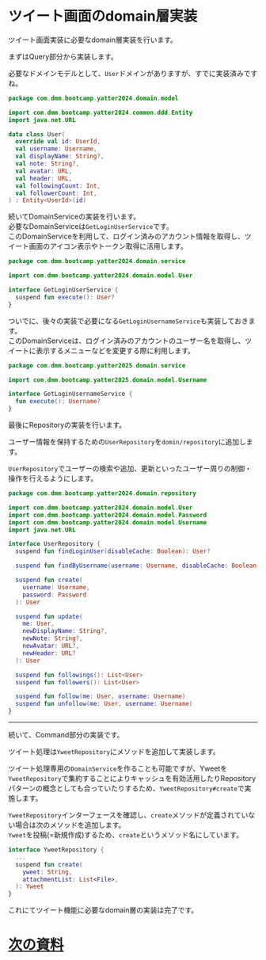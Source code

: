 # ツイート画面のdomain層実装

ツイート画面実装に必要なdomain層実装を行います。  

まずはQuery部分から実装します。  

必要なドメインモデルとして、`User`ドメインがありますが、すでに実装済みですね。

```Kotlin
package com.dmm.bootcamp.yatter2024.domain.model

import com.dmm.bootcamp.yatter2024.common.ddd.Entity
import java.net.URL

data class User(
  override val id: UserId,
  val username: Username,
  val displayName: String?,
  val note: String?,
  val avatar: URL,
  val header: URL,
  val followingCount: Int,
  val followerCount: Int,
) : Entity<UserId>(id)
```

続いてDomainServiceの実装を行います。  
必要なDomainServiceは`GetLoginUserService`です。  
このDomainServiceを利用して、ログイン済みのアカウント情報を取得し、ツイート画面のアイコン表示やトークン取得に活用します。  

```Kotlin
package com.dmm.bootcamp.yatter2024.domain.service

import com.dmm.bootcamp.yatter2024.domain.model.User

interface GetLoginUserService {
  suspend fun execute(): User?
}
```

ついでに、後々の実装で必要になる`GetLoginUsernameService`も実装しておきます。  
このDomainServiceは、ログイン済みのアカウントのユーザー名を取得し、ツイートに表示するメニューなどを変更する際に利用します。  

```Kotlin
package com.dmm.bootcamp.yatter2025.domain.service

import com.dmm.bootcamp.yatter2025.domain.model.Username

interface GetLoginUsernameService {
  fun execute(): Username?
}
```

最後にRepositoryの実装を行います。  

ユーザー情報を保持するための`UserRepository`を`domin/repository`に追加します。  

`UserRepository`でユーザーの検索や追加、更新といったユーザー周りの制御・操作を行えるようにします。  

```Kotlin
package com.dmm.bootcamp.yatter2024.domain.repository

import com.dmm.bootcamp.yatter2024.domain.model.User
import com.dmm.bootcamp.yatter2024.domain.model.Password
import com.dmm.bootcamp.yatter2024.domain.model.Username
import java.net.URL

interface UserRepository {
  suspend fun findLoginUser(disableCache: Boolean): User?

  suspend fun findByUsername(username: Username, disableCache: Boolean): User?

  suspend fun create(
    username: Username,
    password: Password
  ): User

  suspend fun update(
    me: User,
    newDisplayName: String?,
    newNote: String?,
    newAvatar: URL?,
    newHeader: URL?
  ): User

  suspend fun followings(): List<User>
  suspend fun followers(): List<User>

  suspend fun follow(me: User, username: Username)
  suspend fun unfollow(me: User, username: Username)
}
```

---

続いて、Command部分の実装です。  

ツイート処理は`YweetRepository`にメソッドを追加して実装します。  

ツイート処理専用の`DomainService`を作ることも可能ですが、Yweetを`YweetRepository`で集約することによりキャッシュを有効活用したりRepositoryパターンの概念としても合っていたりするため、`YweetRepository#create`で実施します。  

`YweetRepository`インターフェースを確認し、`create`メソッドが定義されていない場合は次のメソッドを追加します。  
`Yweet`を投稿(=新規作成)するため、`create`というメソッド名にしています。  

```Kotlin
interface YweetRepository {
  ...
  suspend fun create(
    yweet: String,
    attachmentList: List<File>,
  ): Yweet
}
```

これにてツイート機能に必要なdomain層の実装は完了です。  

# [次の資料](./2_infra層実装.md)